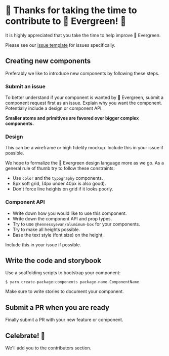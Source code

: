 # 🎉 Thanks for taking the time to contribute to 🌲 Evergreen! 🎉

It is highly appreciated that you take the time to help improve 🌲 Evergreen.

Please see our [issue template](ISSUE_TEMPLATE.md) for issues specifically.

## Creating new components

Preferably we like to introduce new components by following these steps.

### Submit an issue

To better understand if your component is wanted by 🌲 Evergreen,
submit a component request first as an issue.
Explain why you want the component.
Potentially include a design or component API.

**Smaller atoms and primitives are favored over bigger complex components.**

### Design

This can be a wireframe or high fidelity mockup.
Include this in your issue if possible.

We hope to formalize the 🌲 Evergreen design language more as we go.
As a general rule of thumb try to follow these constraints:

* Use `color` and the `typography` components.
* 8px soft grid, (4px under 40px is also good).
* Don't force line heights on grid if it looks poorly.

### Component API

* Write down how you would like to use this component.
* Write down the component API and prop types.
* Try to use `@hennessyevan/aluminum-box` for your components.
* Try to make all heights possible.
* Base the text style (font size) on the height.

Include this in your issue if possible.

## Write the code and storybook

Use a scaffolding scripts to bootstrap your component:

```
$ yarn create-package:components package-name ComponentName
```

Make sure to write stories to document your component.

## Submit a PR when you are ready

Finally submit a PR with your new feature or component.

## Celebrate! 🎉

We'll add you to the contributors section.
